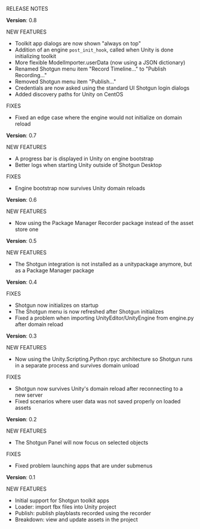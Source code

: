 ﻿RELEASE NOTES

**Version**: 0.8

NEW FEATURES
* Toolkit app dialogs are now shown "always on top"
* Addition of an engine `post_init_hook`, called when Unity is done initializing 
toolkit
* More flexible ModelImporter.userData (now using a JSON dictionary)
* Renamed Shotgun menu item "Record Timeline..." to "Publish Recording..."
* Removed Shotgun menu item "Publish..."
* Credentials are now asked using the standard UI Shotgun login dialogs
* Added discovery paths for Unity on CentOS

FIXES
- Fixed an edge case where the engine would not initialize on domain reload

**Version**: 0.7

NEW FEATURES
* A progress bar is displayed in Unity on engine bootstrap
* Better logs when starting Unity outside of Shotgun Desktop

FIXES
* Engine bootstrap now survives Unity domain reloads

**Version**: 0.6

NEW FEATURES
* Now using the Package Manager Recorder package instead of the asset store one

**Version**: 0.5

NEW FEATURES
* The Shotgun integration is not installed as a unitypackage anymore, but as a Package Manager package

**Version**: 0.4

FIXES
* Shotgun now initializes on startup
* The Shotgun menu is now refreshed after Shotgun initializes
* Fixed a problem when importing UnityEditor/UnityEngine from engine.py after domain reload

**Version**: 0.3

NEW FEATURES
* Now using the Unity.Scripting.Python rpyc architecture so Shotgun runs in a separate process and survives domain unload
  
FIXES  
* Shotgun now survives Unity's domain reload after reconnecting to a new server
* Fixed scenarios where user data was not saved properly on loaded assets
  
**Version**: 0.2

NEW FEATURES
* The Shotgun Panel will now focus on selected objects

FIXES

* Fixed problem launching apps that are under submenus

**Version**: 0.1

NEW FEATURES

* Initial support for Shotgun toolkit apps
* Loader: import fbx files into Unity project
* Publish: publish playblasts recorded using the recorder
* Breakdown: view and update assets in the project


